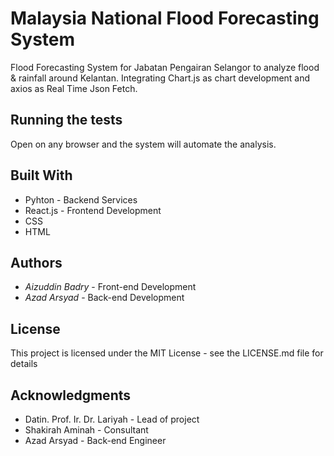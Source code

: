 # Malaysia National Flood Forecasting System

Flood Forecasting System for Jabatan Pengairan Selangor to analyze flood & rainfall around Kelantan. Integrating Chart.js as chart development and axios as Real Time Json Fetch.

## Running the tests

Open on any browser and the system will automate the analysis.

## Built With

* Pyhton - Backend Services
* React.js - Frontend Development
* CSS
* HTML

## Authors

* *Aizuddin Badry* - Front-end Development
* *Azad Arsyad* - Back-end Development 

## License

This project is licensed under the MIT License - see the LICENSE.md file for details

## Acknowledgments

* Datin. Prof. Ir. Dr. Lariyah - Lead of project
* Shakirah Aminah - Consultant
* Azad Arsyad - Back-end Engineer
